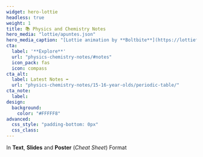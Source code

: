 ```yaml
---
widget: hero-lottie
headless: true
weight: 1
title: 📚 Physics and Chemistry Notes
hero_media: "lottie/apuntes.json"
hero_media_caption: "[Lottie animation by **Boltbite**](https://lottiefiles.com/54639-boy-studying-science) · [People vector created by **stories**](https://www.freepik.com/free-vector/learning-concept-illustration_10117870.htm)"
cta:
  label: '**Explore**'
  url: "physics-chemistry-notes/#notes"
  icon_pack: fas
  icon: compass
cta_alt:
  label: Latest Notes ➡️
  url: "physics-chemistry-notes/15-16-year-olds/periodic-table/"
cta_note:
  label:
design:
  background:
    color: "#FFFFF8"
advanced:
  css_style: "padding-bottom: 0px"
  css_class: 
---
```


In **Text**, **Slides** and **Poster** (*Cheat Sheet*) Format
